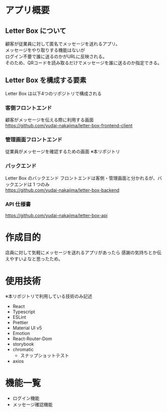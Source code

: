 # アプリ概要

## Letter Box について

顧客が従業員に対して匿名でメッセージを送れるアプリ。  
メッセージをやり取りする機能はないが  
ログイン不要で誰に送るのかがURLに反映される。  
そのため、QRコードを読み取るだけでメッセージを誰に送るのか指定できる。  

## Letter Box を構成する要素

Letter Box は以下4つのリポジトリで構成される

### 客側フロントエンド

顧客がメッセージを伝える際に利用する画面  
https://github.com/yudai-nakajima/letter-box-frontend-client

### 管理画面フロントエンド

従業員がメッセージを確認するための画面
※本リポジトリ

### バックエンド

Letter Box のバックエンド
フロントエンドは客側・管理画面と分かれるが、バックエンドは 1 つのみ  
https://github.com/yudai-nakajima/letter-box-backend

### API 仕様書

https://github.com/yudai-nakajima/letter-box-api

# 作成目的
店員に対して気軽にメッセージを送れるアプリがあったら
感謝の気持ちとか伝えやすいよなと思ったため。

# 使用技術

※本リポジトリで利用している技術のみ記述

- React
- Typescript
- ESLint
- Prettier
- Material UI v5
- Emotion
- React-Router-Dom
- storybook
- chromatic
  - スナップショットテスト
- axios 

# 機能一覧

- ログイン機能
- メッセージ確認機能
